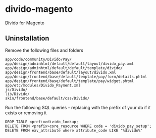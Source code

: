 # divido-magento
Divido for Magento

## Uninstallation
Remove the following files and folders
```
app/code/community/Divido/Pay/
app/design/adminhtml/default/default/layout/divido_pay.xml
app/design/adminhtml/default/default/template/divido/
app/design/frontend/base/default/layout/divido.xml
app/design/frontend/base/default/template/pay/form/details.phtml
app/design/frontend/base/default/template/pay/widget.phtml
app/etc/modules/Divido_Payment.xml
js/Divido/
lib/Divido/
skin/frontend/base/default/css/Divido/
```

Run the following SQL queries - replacing <prefix> with the prefix of your db if it exists or removing it
```
DROP TABLE <prefix>divido_lookup;
DELETE FROM <prefix>core_resource WHERE code = 'divido_pay_setup';
DELETE FROM eav_attribute where attribute_code LIKE '%divido%'
```
